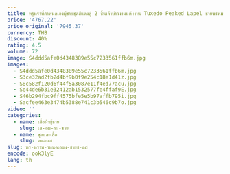 ```yaml
---
title: หรูหราที่กําหนดเองผู้ชายชุดสีแดงคู่ 2 ชิ้นเจ้าบ่าวงานแต่งงาน Tuxedo Peaked Lapel ชายพรหม Blazers trajes para hombre
price: '4767.22'
price_original: '7945.37'
currency: THB
discount: 40%
rating: 4.5
volume: 72
image: S4ddd5afe0d4348389e55c7233561ffb6m.jpg
images:
  - S4ddd5afe0d4348389e55c7233561ffb6m.jpg
  - S3ce32ad2fb2d4bf9b0f9e254c18e1d41z.jpg
  - S8c582f120d6f44f5a3087e11f4ed77acu.jpg
  - Se44de6b31e32412ab1532577fe4ffaf9E.jpg
  - S46b294fbc9ff4575bfe5e5b97affb795i.jpg
  - Sacfee463e3474b5388e741c3b546c9b7o.jpg
video: ''
categories:
  - name: เสื้อผ้าผู้ชาย
    slug: เส-อผ-าผ-ชาย
  - name: ชุดและเสื้อ
    slug: ดและเส
slug: หร-หราท-าหนดเองผ-ชายช-ดส
encode: ook3lyE
lang: th
---
```

  